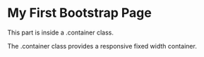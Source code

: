<!DOCTYPE html>
<html>
<head>
	<title>Bootstrap Example</title>
	<meta charset="utf-8">
 	 <meta name="viewport" content="width=device-width, initial-scale=1">
  	<link rel="stylesheet" href="http://maxcdn.bootstrapcdn.com/bootstrap/3.3.7/css/bootstrap.min.css">
 	 <script src="https://ajax.googleapis.com/ajax/libs/jquery/1.12.4/jquery.min.js"></script>
  	<script src="http://maxcdn.bootstrapcdn.com/bootstrap/3.3.7/js/bootstrap.min.js"></script>
</head>
<body>
	<div class="container">
  <h1>My First Bootstrap Page</h1>
  <p>This part is inside a .container class.</p> 
  <p>The .container class provides a responsive fixed width container.</p>           
</div>
</body>
</html>
